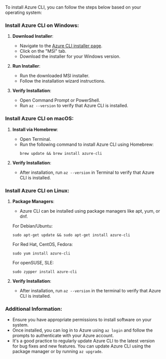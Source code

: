 To install Azure CLI, you can follow the steps below based on your operating system:

### Install Azure CLI on Windows:

1. **Download Installer**:
   - Navigate to the [Azure CLI installer page](https://docs.microsoft.com/en-us/cli/azure/install-azure-cli-windows?tabs=azure-cli).
   - Click on the "MSI" tab.
   - Download the installer for your Windows version.

2. **Run Installer**:
   - Run the downloaded MSI installer.
   - Follow the installation wizard instructions.

3. **Verify Installation**:
   - Open Command Prompt or PowerShell.
   - Run `az --version` to verify that Azure CLI is installed.

### Install Azure CLI on macOS:

1. **Install via Homebrew**:
   - Open Terminal.
   - Run the following command to install Azure CLI using Homebrew:
     ```
     brew update && brew install azure-cli
     ```

2. **Verify Installation**:
   - After installation, run `az --version` in Terminal to verify that Azure CLI is installed.

### Install Azure CLI on Linux:

1. **Package Managers**:
   - Azure CLI can be installed using package managers like apt, yum, or dnf.

   For Debian/Ubuntu:
   ```
   sudo apt-get update && sudo apt-get install azure-cli
   ```

   For Red Hat, CentOS, Fedora:
   ```
   sudo yum install azure-cli
   ```

   For openSUSE, SLE:
   ```
   sudo zypper install azure-cli
   ```

2. **Verify Installation**:
   - After installation, run `az --version` in the terminal to verify that Azure CLI is installed.

### Additional Information:

- Ensure you have appropriate permissions to install software on your system.
- Once installed, you can log in to Azure using `az login` and follow the prompts to authenticate with your Azure account.
- It's a good practice to regularly update Azure CLI to the latest version for bug fixes and new features. You can update Azure CLI using the package manager or by running `az upgrade`.
